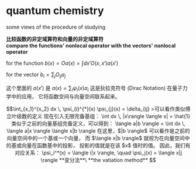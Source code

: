 # quantum chemistry
some views of the procedure of studying

**比较函数的非定域算符和向量的非定域算符**\
**compare the functions' nonlocal operator with the vectors' nonlocal operator**  

for the function
$b(x)=Oa(x)=\int dx' O(x, x')a(x')$

for the vector
$b_i = \sum_j O_{ij} a_j$

这个里面的 $a(x')$ 是 $a(x) = \sum_{i} \psi_{i}(x) a_{i}$
这是狄拉克符号 (Dirac Notation) 在量子力学中的应用，
它将函数空间与向量空间联系起来。
```math
\int_{x_1}^{x_2} dx \, \psi_{i}^{*}(x) \psi_{j}(x) = \delta_{ij}
>可以看作类似傅立叶级数的定义
现在引入无限完备基组：
\int dx \, |x\rangle \langle x| = \hat{1}
类似于之前的向量基组完备定义，可以得到：
\langle a|b \rangle = \int dx \, \langle a|x \rangle \langle x|b \rangle  
在这里，$|b \rangle$ 可以看作是之前的向量空间中的一个基或一个向量，

而 $\langle x|b \rangle$ 就视为在向量空间中的基或向量在函数基中的投影，

投影的值就是在该 $x$ 值时的值。    
因此，我们有对应关系：
\psi_i^*(x) = \langle i|x \rangle, \quad \psi_j(x) = \langle x|j \rangle
**变分法**\
**the vatiation method**
